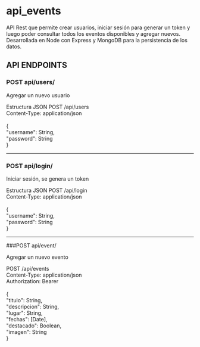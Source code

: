 # api_events<br/>
API Rest que permite crear usuarios, iniciar sesión para generar un token y luego poder consultar todos los eventos disponibles y agregar nuevos. Desarrollada en Node con Express y MongoDB para la persistencia de los datos.

## API ENDPOINTS
### POST api/users/

Agregar un nuevo usuario

Estructura JSON
POST /api/users <br/>
Content-Type: application/json <br/>
<br/>
{<br/>
  "username": String,<br/>
  "password": String<br/>
}<br/>

--- 

### POST api/login/

Iniciar sesión, se genera un token

Estructura JSON
POST /api/login <br/>
Content-Type: application/json<br/>
<br/>
{<br/>
  "username": String,<br/>
  "password": String<br/>
}<br/>

---

###POST api/event/

Agregar un nuevo evento

POST /api/events<br/> 
Content-Type: application/json<br/>
Authorization: Bearer<br/>
<br/>
{<br/>
"titulo": String,<br/> 
"descripcion": String,<br/> 
"lugar": String,<br/> 
"fechas": [Date],<br/> 
"destacado": Boolean,<br/> 
"imagen": String<br/>
}
